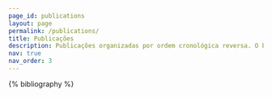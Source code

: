 ```yaml
---
page_id: publications
layout: page
permalink: /publications/
title: Publicações
description: Publicações organizadas por ordem cronológica reversa. O botão "ABS" mostra o resumo correspondente.
nav: true
nav_order: 3
---
```


<!-- _pages/publications.md -->
<div class="publications">

{% bibliography %}

</div>

